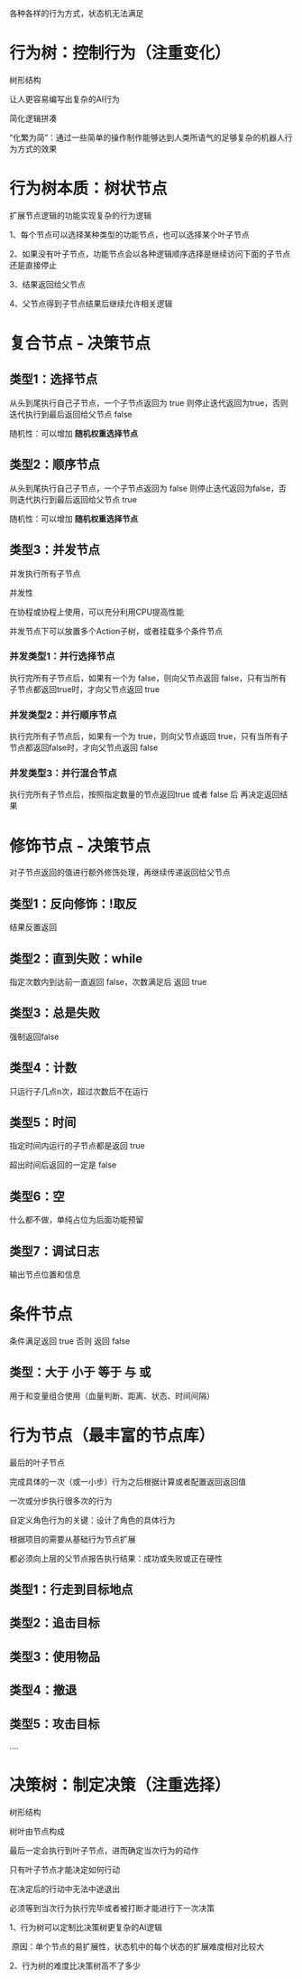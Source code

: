 各种各样的行为方式，状态机无法满足



# 行为树：控制行为（注重变化）

树形结构

让人更容易编写出复杂的AI行为

简化逻辑拼凑

“化繁为简”：通过一些简单的操作制作能够达到人类所语气的足够复杂的机器人行为方式的效果



# 行为树本质：树状节点

扩展节点逻辑的功能实现复杂的行为逻辑



1、每个节点可以选择某种类型的功能节点，也可以选择某个叶子节点

2、如果没有叶子节点，功能节点会以各种逻辑顺序选择是继续访问下面的子节点还是直接停止

3、结果返回给父节点

4、父节点得到子节点结果后继续允许相关逻辑



# 复合节点 - 决策节点



## 类型1：选择节点

从头到尾执行自己子节点，一个子节点返回为 true 则停止迭代返回为true，否则迭代执行到最后返回给父节点 false

随机性：可以增加 **随机权重选择节点**



## 类型2：顺序节点

从头到尾执行自己子节点，一个子节点返回为 false 则停止迭代返回为false，否则迭代执行到最后返回给父节点 true

随机性：可以增加 **随机权重选择节点**



## 类型3：并发节点

并发执行所有子节点

并发性

在协程或协程上使用，可以充分利用CPU提高性能

并发节点下可以放置多个Action子树，或者挂载多个条件节点



### 并发类型1：并行选择节点

执行完所有子节点后，如果有一个为 false，则向父节点返回 false，只有当所有子节点都返回true时，才向父节点返回 true



### 并发类型2：并行顺序节点

执行完所有子节点后，如果有一个为 true，则向父节点返回 true，只有当所有子节点都返回false时，才向父节点返回 false



### 并发类型3：并行混合节点

执行完所有子节点后，按照指定数量的节点返回true 或者 false 后 再决定返回结果



# 修饰节点 - 决策节点

对子节点返回的值进行额外修饰处理，再继续传递返回给父节点



## 类型1：反向修饰：!取反

结果反置返回



## 类型2：直到失败：while

指定次数内到达前一直返回 false，次数满足后 返回 true



## 类型3：总是失败

强制返回false



## 类型4：计数

只运行子几点n次，超过次数后不在运行



## 类型5：时间

指定时间内运行的子节点都是返回 true

超出时间后返回的一定是 false



## 类型6：空

什么都不做，单纯占位为后面功能预留



## 类型7：调试日志

输出节点位置和信息



# 条件节点

条件满足返回 true 否则 返回 false



## 类型：大于 小于 等于 与 或

用于和变量组合使用（血量判断、距离、状态、时间间隔）



# 行为节点（最丰富的节点库）

最后的叶子节点

完成具体的一次（或一小步）行为之后根据计算或者配置返回返回值

一次或分步执行很多次的行为

自定义角色行为的关键：设计了角色的具体行为

根据项目的需要从基础行为节点扩展

都必须向上层的父节点报告执行结果：成功或失败或正在硬性



## 类型1：行走到目标地点



## 类型2：追击目标



## 类型3：使用物品



## 类型4：撤退



## 类型5：攻击目标



....



# 决策树：制定决策（注重选择）

树形结构

树叶由节点构成

最后一定会执行到叶子节点，进而确定当次行为的动作

只有叶子节点才能决定如何行动

在决定后的行动中无法中途退出

必须等到当次行为执行完毕或者被打断才能进行下一次决策





1、行为树可以定制比决策树更复杂的AI逻辑

​	原因：单个节点的易扩展性，状态机中的每个状态的扩展难度相对比较大

2、行为树的难度比决策树高不了多少









